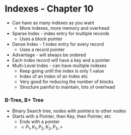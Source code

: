 # Indexes - Chapter 10

- Can have as many indexes as you want
  - More indexes, more memory and overhead
- Sparse Index - index entry for multiple records
  - Uses a block pointer
- Dense Index - 1 index entry for every record
  - Uses a record pointer
- Advantage - will always be ordered
- Each index record will have a key and a pointer
- Multi-Level Index - can have multiple indexes
  - Keep going until the index is only 1 value
  - Index of an Index of an Index etc
  - Very good for reducing the number of blocks
  - Structure painful to maintain, lots of overhead
  
### B-Tree, B+ Tree

- Binary Search tree, nodes with pointers to other nodes
- Starts with a Pointer, then Key, then Pointer, etc
  - Ends with a pointer
  - $<P_{1},K_{1},P_{2},K_{2},P_{3},>$





